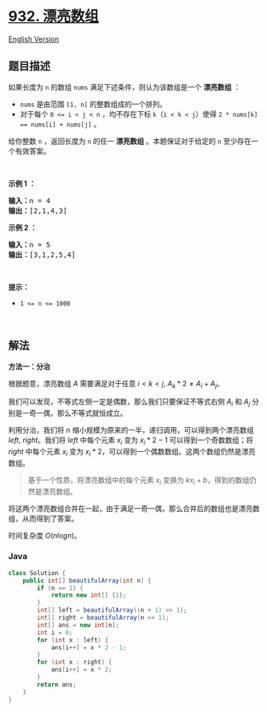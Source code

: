 # [932. 漂亮数组](https://leetcode.cn/problems/beautiful-array)

[English Version](/solution/0900-0999/0932.Beautiful%20Array/README_EN.md)

## 题目描述

<!-- 这里写题目描述 -->

<p>如果长度为 <code>n</code> 的数组 <code>nums</code> 满足下述条件，则认为该数组是一个 <strong>漂亮数组</strong> ：</p>

<ul>
	<li><code>nums</code> 是由范围 <code>[1, n]</code> 的整数组成的一个排列。</li>
	<li>对于每个 <code>0 &lt;= i &lt; j &lt; n</code> ，均不存在下标 <code>k</code>（<code>i &lt; k &lt; j</code>）使得 <code>2 * nums[k] == nums[i] + nums[j]</code> 。</li>
</ul>

<p>给你整数 <code>n</code> ，返回长度为 <code>n</code> 的任一 <strong>漂亮数组</strong> 。本题保证对于给定的 <code>n</code> 至少存在一个有效答案。</p>

<p>&nbsp;</p>

<p><strong class="example">示例 1 ：</strong></p>

<pre>
<strong>输入：</strong>n = 4
<strong>输出：</strong>[2,1,4,3]
</pre>

<p><strong class="example">示例 2 ：</strong></p>

<pre>
<strong>输入：</strong>n = 5
<strong>输出：</strong>[3,1,2,5,4]
</pre>

<p>&nbsp;</p>

<p><strong>提示：</strong></p>

<ul>
	<li><code>1 &lt;= n &lt;= 1000</code></li>
</ul>

<p>&nbsp;</p>

## 解法

**方法一：分治**

根据题意，漂亮数组 $A$ 需要满足对于任意 $i<k<j$, $A_k*2 \neq A_i+A_j$。

我们可以发现，不等式左侧一定是偶数，那么我们只要保证不等式右侧 $A_i$ 和 $A_j$ 分别是一奇一偶，那么不等式就恒成立。

利用分治，我们将 $n$ 缩小规模为原来的一半，递归调用，可以得到两个漂亮数组 $left$, $right$。我们将 $left$ 中每个元素 $x_i$ 变为 $x_i*2-1$ 可以得到一个奇数数组；将 $right$ 中每个元素 $x_i$ 变为 $x_i*2$，可以得到一个偶数数组。这两个数组仍然是漂亮数组。

> 基于一个性质，将漂亮数组中的每个元素 $x_i$ 变换为 $kx_i+b$，得到的数组仍然是漂亮数组。

将这两个漂亮数组合并在一起，由于满足一奇一偶，那么合并后的数组也是漂亮数组，从而得到了答案。

时间复杂度 $O(nlogn)$。

### **Java**

```java
class Solution {
    public int[] beautifulArray(int n) {
        if (n == 1) {
            return new int[] {1};
        }
        int[] left = beautifulArray((n + 1) >> 1);
        int[] right = beautifulArray(n >> 1);
        int[] ans = new int[n];
        int i = 0;
        for (int x : left) {
            ans[i++] = x * 2 - 1;
        }
        for (int x : right) {
            ans[i++] = x * 2;
        }
        return ans;
    }
}
```
